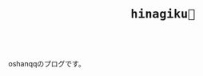 <h1>
  <div align="center">
    <code>
      <strong>
        hinagiku🌼
      </strong>
    </code>
  </div>
</h1>
oshanqqのプログです。
